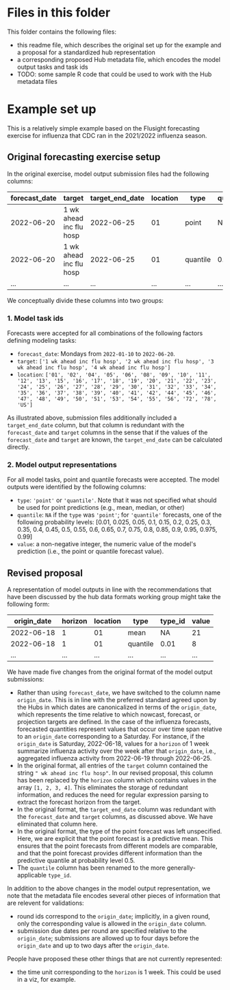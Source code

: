 # Files in this folder

This folder contains the following files:
 * this readme file, which describes the original set up for the example and a proposal for a standardized hub representation
 * a corresponding proposed Hub metadata file, which encodes the model output tasks and task ids
 * TODO: some sample R code that could be used to work with the Hub metadata files

# Example set up

This is a relatively simple example based on the Flusight forecasting exercise for influenza that CDC ran in the 2021/2022 influenza season.

## Original forecasting exercise setup

In the original exercise, model output submission files had the following columns:

| forecast_date | target | target_end_date | location | type | quantile | value |
|---------------|--------|-----------------|----------|------|----------|-------|
2022-06-20 | 1 wk ahead inc flu hosp | 2022-06-25 | 01 | point    | NA   | 21
2022-06-20 | 1 wk ahead inc flu hosp | 2022-06-25 | 01 | quantile | 0.01 | 8
... | ... | ... | ... | ... | ... | ...

We conceptually divide these columns into two groups:

### 1. Model task ids

Forecasts were accepted for all combinations of the following factors defining modeling tasks:
 * `forecast_date`: Mondays from `2022-01-10` to `2022-06-20`.
 * `target`: `['1 wk ahead inc flu hosp', '2 wk ahead inc flu hosp', '3 wk ahead inc flu hosp', '4 wk ahead inc flu hosp']`
 * `location`: `['01', '02', '04', '05', '06', '08', '09', '10', '11', '12', '13', '15', '16', '17', '18', '19', '20', '21', '22', '23', '24', '25', '26', '27', '28', '29', '30', '31', '32', '33', '34', '35', '36', '37', '38', '39', '40', '41', '42', '44', '45', '46', '47', '48', '49', '50', '51', '53', '54', '55', '56', '72', '78', 'US']`

As illustrated above, submission files additionally included a `target_end_date` column, but that column is redundant with the `forecast_date` and `target` columns in the sense that if the values of the `forecast_date` and `target` are known, the `target_end_date` can be calculated directly.

### 2. Model output representations

For all model tasks, point and quantile forecasts were accepted. The model outputs were identified by the following columns:
 * `type`: `'point'` or `'quantile'`. Note that it was not specified what should be used for point predictions (e.g., mean, median, or other)
 * `quantile`: `NA` if the `type` was `'point'`; for `'quantile'` forecasts, one of the following probability levels: [0.01, 0.025, 0.05, 0.1, 0.15, 0.2, 0.25, 0.3, 0.35, 0.4, 0.45, 0.5, 0.55, 0.6, 0.65, 0.7, 0.75, 0.8, 0.85, 0.9, 0.95, 0.975, 0.99]
 * `value`: a non-negative integer, the numeric value of the model's prediction (i.e., the point or quantile forecast value).

## Revised proposal

A representation of model outputs in line with the recommendations that have been discussed by the hub data formats working group might take the following form:

| origin_date | horizon | location | type | type_id | value |
|---------------|--------|----------|------|----------|-------|
2022-06-18 | 1 | 01 | mean    | NA   | 21
2022-06-18 | 1 | 01 | quantile | 0.01 | 8
... | ... | ... | ... | ... | ...

We have made five changes from the original format of the model output submissions:
 * Rather than using `forecast_date`, we have switched to the column name `origin_date`. This is in line with the preferred standard agreed upon by the Hubs in which dates are canonicalized in terms of the `origin_date`, which represents the time relative to which nowcast, forecast, or projection targets are defined. In the case of the influenza forecasts, forecasted quantities represent values that occur over time span relative to an `origin_date` corresponding to a Saturday. For instance, if the `origin_date` is Saturday, 2022-06-18, values for a `horizon` of 1 week summarize influenza activity over the week after that `origin_date`, i.e., aggregated influenza activity from 2022-06-19 through 2022-06-25.
 * In the original format, all entries of the `target` column contained the string `" wk ahead inc flu hosp"`. In our revised proposal, this column has been replaced by the `horizon` column which contains values in the array `[1, 2, 3, 4]`. This eliminates the storage of redundant information, and reduces the need for regular expression parsing to extract the forecast horizon from the target.
 * In the original format, the `target_end_date` column was redundant with the `forecast_date` and `target` columns, as discussed above. We have eliminated that column here.
 * In the original format, the type of the point forecast was left unspecified. Here, we are explicit that the point forecast is a predictive mean. This ensures that the point forecasts from different models are comparable, and that the point forecast provides different information than the predictive quantile at probability level 0.5.
 * The `quantile` column has been renamed to the more generally-applicable `type_id`.

In addition to the above changes in the model output representation, we note that the metadata file encodes several other pieces of information that are relevent for validations:
 * round ids correspond to the `origin_date`; implicitly, in a given round, only the corresponding value is allowed in the `origin_date` column.
 * submission due dates per round are specified relative to the `origin_date`; submissions are allowed up to four days before the `origin_date` and up to two days after the `origin_date`.

People have proposed these other things that are not currently represented:
 * the time unit corresponding to the `horizon` is 1 week. This could be used in a viz, for example.
